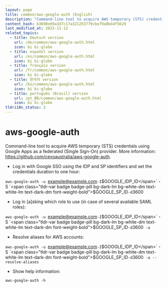 ```yaml
---
layout: page
title: common/aws-google-auth (English)
description: "Command-line tool to acquire AWS temporary (STS) credentials using Google Apps as a federated (Single Sign-On) provider."
content_hash: b3690e69a3d7c17a321253779cbe79a0b44f5629
last_modified_at: 2023-11-12
related_topics:
  - title: Deutsch version
    url: /de/common/aws-google-auth.html
    icon: bi bi-globe
  - title: español version
    url: /es/common/aws-google-auth.html
    icon: bi bi-globe
  - title: français version
    url: /fr/common/aws-google-auth.html
    icon: bi bi-globe
  - title: 한국어 version
    url: /ko/common/aws-google-auth.html
    icon: bi bi-globe
  - title: português (Brasil) version
    url: /pt_BR/common/aws-google-auth.html
    icon: bi bi-globe
tldri18n_status: 2
---
```

# aws-google-auth

Command-line tool to acquire AWS temporary (STS) credentials using Google Apps as a federated (Single Sign-On) provider.
More information: <https://github.com/cevoaustralia/aws-google-auth>.

- Log in with Google SSO using the IDP and SP identifiers and set the credentials duration to one hour:

`aws-google-auth -u `<span class="tldr-var badge badge-pill bg-dark-lm bg-white-dm text-white-lm text-dark-dm font-weight-bold">example@example.com</span>` -I `<span class="tldr-var badge badge-pill bg-dark-lm bg-white-dm text-white-lm text-dark-dm font-weight-bold">$GOOGLE_IDP_ID</span>` -S `<span class="tldr-var badge badge-pill bg-dark-lm bg-white-dm text-white-lm text-dark-dm font-weight-bold">$GOOGLE_SP_ID</span>` -d `<span class="tldr-var badge badge-pill bg-dark-lm bg-white-dm text-white-lm text-dark-dm font-weight-bold">3600</span>

- Log in [a]sking which role to use (in case of several available SAML roles):

`aws-google-auth -u `<span class="tldr-var badge badge-pill bg-dark-lm bg-white-dm text-white-lm text-dark-dm font-weight-bold">example@example.com</span>` -I `<span class="tldr-var badge badge-pill bg-dark-lm bg-white-dm text-white-lm text-dark-dm font-weight-bold">$GOOGLE_IDP_ID</span>` -S `<span class="tldr-var badge badge-pill bg-dark-lm bg-white-dm text-white-lm text-dark-dm font-weight-bold">$GOOGLE_SP_ID</span>` -d `<span class="tldr-var badge badge-pill bg-dark-lm bg-white-dm text-white-lm text-dark-dm font-weight-bold">3600</span>` -a`

- Resolve aliases for AWS accounts:

`aws-google-auth -u `<span class="tldr-var badge badge-pill bg-dark-lm bg-white-dm text-white-lm text-dark-dm font-weight-bold">example@example.com</span>` -I `<span class="tldr-var badge badge-pill bg-dark-lm bg-white-dm text-white-lm text-dark-dm font-weight-bold">$GOOGLE_IDP_ID</span>` -S `<span class="tldr-var badge badge-pill bg-dark-lm bg-white-dm text-white-lm text-dark-dm font-weight-bold">$GOOGLE_SP_ID</span>` -d `<span class="tldr-var badge badge-pill bg-dark-lm bg-white-dm text-white-lm text-dark-dm font-weight-bold">3600</span>` -a --resolve-aliases`

- Show help information:

`aws-google-auth -h`

